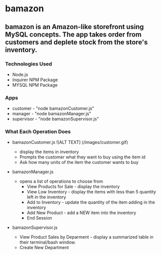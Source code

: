 # bamazon

## bamazon is an Amazon-like storefront using MySQL concepts. The app takes order from customers and deplete stock from the store's inventory. 

### Technologies Used

* Node.js
* Inquirer NPM Package
* MYSQL NPM Package

### Apps
* customer - "node bamazonCustomer.js"
* manager - "node bamazonManager.js"
* supervisor - "node bamazonSupervisor.js"

### What Each Operation Does

* bamazonCustomer.js
![ALT TEXT] (/images/customer.gif) 
    * display the items in inventory
    * Prompts the customer what they want to buy using the item id
    * Ask how many units of the item the customer wants to buy

* bamazonManager.js
    * opens a list of operations to choose from
        * View Products for Sale - display the inventory
        * View Low Inventory - display the items with less than 5 quantity left in the inventory
        * Add to Inventory - update the quantity of the item adding in the inventory
        * Add New Product - add a NEW item into the inventory
        * End Session

* bamazonSupervisor.js
    * View Product Sales by Deparment - display a summarized table in their terminal/bash window.
    * Create New Department

